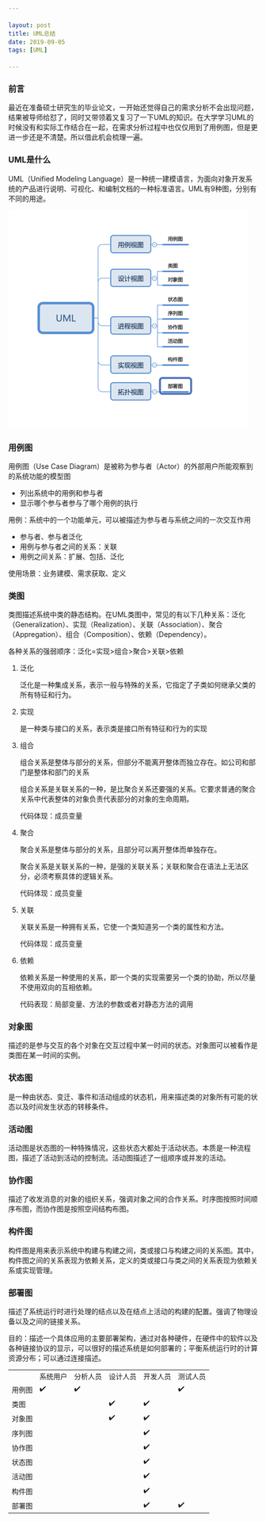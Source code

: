 ```yaml
---

layout: post  
title: UML总结
date: 2019-09-05
tags: [UML]

---
```




### 前言

最近在准备硕士研究生的毕业论文，一开始还觉得自己的需求分析不会出现问题，结果被导师给怼了，同时又带领着又复习了一下UML的知识。在大学学习UML的时候没有和实际工作结合在一起，在需求分析过程中也仅仅用到了用例图，但是更进一步还是不清楚。所以借此机会梳理一遍。

### UML是什么

UML（Unified Modeling Language）是一种统一建模语言，为面向对象开发系统的产品进行说明、可视化、和编制文档的一种标准语言。UML有9种图，分别有不同的用途。

<img src="/images/uml1.png" style="zoom:50%;" />

### 用例图

用例图（Use Case Diagram）是被称为参与者（Actor）的外部用户所能观察到的系统功能的模型图

* 列出系统中的用例和参与者
* 显示哪个参与者参与了哪个用例的执行



用例：系统中的一个功能单元，可以被描述为参与者与系统之间的一次交互作用

* 参与者、参与者泛化
* 用例与参与者之间的关系：关联
* 用例之间关系：扩展、包括、泛化



使用场景：业务建模、需求获取、定义



### 类图

类图描述系统中类的静态结构。在UML类图中，常见的有以下几种关系：泛化（Generalization）、实现（Realization）、关联（Association）、聚合（Appregation）、组合（Composition）、依赖（Dependency）。

各种关系的强弱顺序：泛化=实现>组合>聚合>关联>依赖

1. 泛化

   泛化是一种集成关系，表示一般与特殊的关系，它指定了子类如何继承父类的所有特征和行为。

2. 实现

   是一种类与接口的关系，表示类是接口所有特征和行为的实现

3. 组合

   组合关系是整体与部分的关系，但部分不能离开整体而独立存在。如公司和部门是整体和部门的关系

   组合关系是关联关系的一种，是比聚合关系还要强的关系。它要求普通的聚合关系中代表整体的对象负责代表部分的对象的生命周期。

   代码体现：成员变量

4. 聚合

   聚合关系是整体与部分的关系，且部分可以离开整体而单独存在。

   聚合关系是关联关系的一种，是强的关联关系；关联和聚合在语法上无法区分，必须考察具体的逻辑关系。

   代码体现：成员变量

5. 关联

   关联关系是一种拥有关系，它使一个类知道另一个类的属性和方法。

   代码体现：成员变量

6. 依赖

   依赖关系是一种使用的关系，即一个类的实现需要另一个类的协助，所以尽量不使用双向的互相依赖。

   代码表现：局部变量、方法的参数或者对静态方法的调用



### 对象图

描述的是参与交互的各个对象在交互过程中某一时间的状态。对象图可以被看作是类图在某一时间的实例。



### 状态图

是一种由状态、变迁、事件和活动组成的状态机，用来描述类的对象所有可能的状态以及时间发生状态的转移条件。



### 活动图

活动图是状态图的一种特殊情况，这些状态大都处于活动状态。本质是一种流程图，描述了活动到活动的控制流。活动图描述了一组顺序或并发的活动。



### 协作图

描述了收发消息的对象的组织关系，强调对象之间的合作关系。时序图按照时间顺序布图，而协作图是按照空间结构布图。



### 构件图

构件图是用来表示系统中构建与构建之间，类或接口与构建之间的关系图。其中，构件图之间的关系表现为依赖关系，定义的类或接口与类之间的关系表现为依赖关系或实现管理。



### 部署图

描述了系统运行时进行处理的结点以及在结点上活动的构建的配置。强调了物理设备以及之间的链接关系。

目的：描述一个具体应用的主要部署架构，通过对各种硬件，在硬件中的软件以及各种链接协议的显示，可以很好的描述系统是如何部署的；平衡系统运行时的计算资源分布；可以通过连接描述。



|        |          |          |          |          |          |
| ------ | -------- | -------- | -------- | -------- | -------- |
|        | 系统用户 | 分析人员 | 设计人员 | 开发人员 | 测试人员 |
| 用例图 | ✔️        | ✔️        |          |          | ✔️        |
| 类图   |          |          | ✔️        | ✔️        |          |
| 对象图 |          |          | ✔️        | ✔️        |          |
| 序列图 |          |          |          | ✔️        |          |
| 协作图 |          |          |          | ✔️        |          |
| 状态图 |          |          |          | ✔️        |          |
| 活动图 |          |          |          | ✔️        |          |
| 构件图 |          |          |          | ✔️        |          |
| 部署图 |          |          |          | ✔️        | ✔️        |





